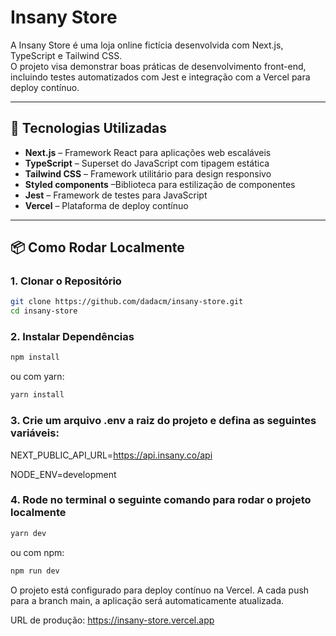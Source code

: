 # Insany Store

A Insany Store é uma loja online fictícia desenvolvida com Next.js, TypeScript e Tailwind CSS.  
O projeto visa demonstrar boas práticas de desenvolvimento front-end, incluindo testes automatizados com Jest e integração com a Vercel para deploy contínuo.

---

## 🚀 Tecnologias Utilizadas

- **Next.js** – Framework React para aplicações web escaláveis
- **TypeScript** – Superset do JavaScript com tipagem estática
- **Tailwind CSS** – Framework utilitário para design responsivo
- **Styled components** –Biblioteca para estilização de componentes
- **Jest** – Framework de testes para JavaScript
- **Vercel** – Plataforma de deploy contínuo

---

## 📦 Como Rodar Localmente

### 1. Clonar o Repositório

```bash
git clone https://github.com/dadacm/insany-store.git
cd insany-store
```

### 2. Instalar Dependências

```bash
npm install
```

ou com yarn:

```bash
yarn install
```

### 3. Crie um arquivo .env a raiz do projeto e defina as seguintes variáveis:

NEXT_PUBLIC_API_URL=https://api.insany.co/api

NODE_ENV=development

### 4. Rode no terminal o seguinte comando para rodar o projeto localmente

```bash
yarn dev
```

ou com npm:

```bash
npm run dev
```

O projeto está configurado para deploy contínuo na Vercel.
A cada push para a branch main, a aplicação será automaticamente atualizada.

URL de produção: https://insany-store.vercel.app
